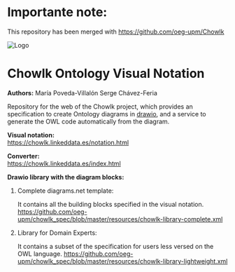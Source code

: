 # Importante note:

This repository has been merged with https://github.com/oeg-upm/Chowlk



![Logo](https://github.com/oeg-upm/chowlk_spec/blob/master/images/logos/logo.png)


# Chowlk Ontology Visual Notation

<b>Authors:</b>
María Poveda-Villalón
Serge Chávez-Feria

Repository for the web of the Chowlk project, which provides an specification to create Ontology diagrams in <a href="https://www.draw.io/">drawio</a>, and a service to generate the OWL code automatically from the diagram.

<b>Visual notation:</b><br>
https://chowlk.linkeddata.es/notation.html

<b>Converter:</b><br>
https://chowlk.linkeddata.es/index.html

<b>Drawio library with the diagram blocks:</b><br>

1. Complete diagrams.net template:

    It contains all the building blocks specified in the visual notation.
    https://github.com/oeg-upm/chowlk_spec/blob/master/resources/chowlk-library-complete.xml

2. Library for Domain Experts:

    It contains a subset of the specification for users less versed on the OWL language.
    https://github.com/oeg-upm/chowlk_spec/blob/master/resources/chowlk-library-lightweight.xml
